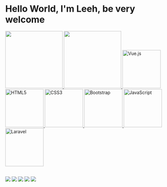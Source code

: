 # Hello World, I'm Leeh, be very welcome

<table>
<a href="https://github.com/leehxd">
<img height="180em" src="https://github-readme-stats.vercel.app/api?username=leehxd&show_icons=true&theme=tokyonight&include_all_commits=true&count_private=true"/>
<img height="180em" src="https://github-readme-stats.vercel.app/api/top-langs/?username=leehxd&layout=compact&langs_count=6&theme=tokyonight"/>
<img src="https://img.icons8.com/color/2x/vue-js.png" width="120" alt="Vue.js">
<img src="https://img.icons8.com/color/2x/html-5.png" width="120" alt="HTML5">
<img src="https://img.icons8.com/color/2x/css3.png" width="120" alt="CSS3">
<img src="https://img.icons8.com/color/2x/bootstrap.png" width="120" alt="Bootstrap">
<img src="https://img.icons8.com/nolan/2x/javascript.png" width="120" alt="JavaScript">
<img src="https://cdn.iconscout.com/icon/free/png-64/laravel-226015.png" width="120" alt="Laravel">
</table>

<div> 
  <a href="https://www.youtube.com/channel/UCbOyyAqpyiYiImgaoXAwd9A" target="_blank"><img src="https://img.shields.io/badge/YouTube-FF0000?style=for-the-badge&logo=youtube&logoColor=white" target="_blank"></a>
  <a href="https://www.instagram.com/_leehxd/" target="_blank"><img src="https://img.shields.io/badge/-Instagram-%23E4405F?style=for-the-badge&logo=instagram&logoColor=white" target="_blank"></a>
 	<a href="https://www.twitch.tv/leehxd_" target="_blank"><img src="https://img.shields.io/badge/Twitch-9146FF?style=for-the-badge&logo=twitch&logoColor=white" target="_blank"></a>
  <a href = "mailto: contato@leehxd.com.br"><img src="https://img.shields.io/badge/-Gmail-%23333?style=for-the-badge&logo=gmail&logoColor=white" target="_blank"></a>
  <a href="https://www.linkedin.com/in/leticiajm/" target="_blank"><img src="https://img.shields.io/badge/-LinkedIn-%230077B5?style=for-the-badge&logo=linkedin&logoColor=white" target="_blank"></a> 
</div>
